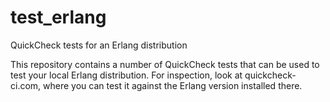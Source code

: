test_erlang
===========

QuickCheck tests for an Erlang distribution


This repository contains a number of QuickCheck tests that can be used to test your local Erlang distribution. For inspection, look at quickcheck-ci.com, where you can test it against the Erlang version installed there.

